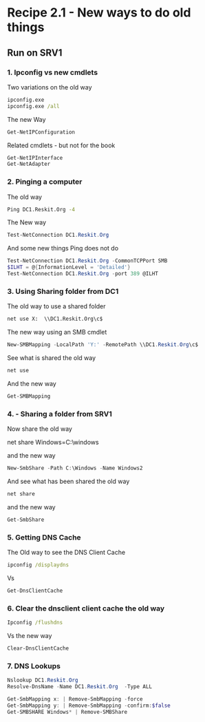 # Recipe 2.1 - New ways to do old things

## Run on SRV1

### 1. Ipconfig vs new cmdlets

Two variations on the old way

```cmd
ipconfig.exe
ipconfig.exe /all
```

The new Way

```powershell
Get-NetIPConfiguration
```

Related cmdlets - but not for the book

```powershell
Get-NetIPInterface
Get-NetAdapter
```

### 2. Pinging a computer

The old way

```cmd
Ping DC1.Reskit.Org -4
```

The New way

```powershell
Test-NetConnection DC1.Reskit.Org
```

And some new things Ping does not do

```powershell
Test-NetConnection DC1.Reskit.Org -CommonTCPPort SMB
$ILHT = @{InformationLevel = 'Detailed'}
Test-NetConnection DC1.Reskit.Org -port 389 @ILHT
```

### 3. Using Sharing folder from DC1

The old way to use a shared folder

```cmd
net use X:  \\DC1.Reskit.Org\c$
````

The new way using  an SMB  cmdlet

```powershell
New-SMBMapping -LocalPath 'Y:' -RemotePath \\DC1.Reskit.Org\c$
```

See what is shared the old way

```cmd
net use
```

And the new way

```powershell
Get-SMBMapping
```

### 4. - Sharing a folder from SRV1

Now share the old way

net share Windows=C:\windows

and the new way

```powershell
New-SmbShare -Path C:\Windows -Name Windows2
```

And see what has been shared the old way

```cmd
net share
```

and the new way

```powershell
Get-SmbShare
```

### 5. Getting DNS Cache

The Old way to see the DNS Client Cache

```cmd
ipconfig /displaydns
```

Vs

```powershell
Get-DnsClientCache
```

### 6. Clear the dnsclient client cache the old way

```cmd
Ipconfig /flushdns
```

Vs the new way

```powershell
Clear-DnsClientCache
```

### 7. DNS Lookups

```powershell
Nslookup DC1.Reskit.Org
Resolve-DnsName -Name DC1.Reskit.Org  -Type ALL

Get-SmbMapping x: | Remove-SmbMapping -force
Get-SmbMapping y: | Remove-SmbMapping -confirm:$false
Get-SMBSHARE Windows* | Remove-SMBShare
```
